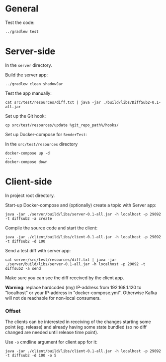 # General

Test the code:

    ../gradlew test

# Server-side

In the `server` directory.

Build the server app:

    ../gradlew clean shadowJar

Test the app manually:

    cat src/test/resources/diff.txt | java -jar ./build/libs/DiffSub2-0.1-all.jar

Set up the Git hook:

    cp src/test/resources/update %git_repo_path%/hooks/

Set up Docker-compose for `SenderTest`:

In the `src/test/resources` directory

    docker-compose up -d
    ...
    docker-compose down

# Client-side

In project root directory.

Start-up Docker-compose and (optionally) create a topic with Server app:

    java -jar ./server/build/libs/server-0.1-all.jar -h localhost -p 29092 -t diffsub2 -a create

Compile the source code and start the client:

    java -jar ./client/build/libs/client-0.1-all.jar -h localhost -p 29092 -t diffsub2 -d 100

Send a test diff with server app:

    cat server/src/test/resources/diff.txt | java -jar ./server/build/libs/server-0.1-all.jar -h localhost -p 29092 -t diffsub2 -a send

Make sure you can see the diff received by the client app.

**Warning**: replace hardcoded (my) IP-address from 192.168.1.120 to "localhost" or your IP-address in "docker-compose.yml".
Otherwise Kafka will not de reachable for non-local consumers.

### Offset

The clients can be interested in receiving of the changes starting some point (eg. release)
and already having some state bundled (so no diff changed are needed until release time point).

Use `-o` cmdline argument for client app for it:

    java -jar ./client/build/libs/client-0.1-all.jar -h localhost -p 29092 -t diffsub2 -d 100 -o 5